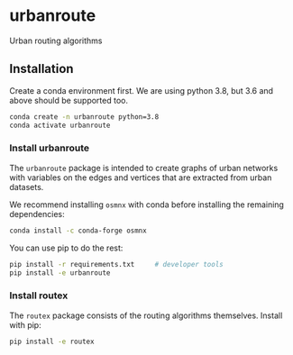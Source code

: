 # urbanroute
Urban routing algorithms

## Installation

Create a conda environment first. We are using python 3.8, but 3.6 and above should be supported too.

```bash
conda create -n urbanroute python=3.8
conda activate urbanroute
```

### Install urbanroute

The `urbanroute` package is intended to create graphs of urban networks with variables
on the edges and vertices that are extracted from urban datasets.

We recommend installing `osmnx` with conda before installing the remaining dependencies:

```bash
conda install -c conda-forge osmnx
```

You can use pip to do the rest:

```bash
pip install -r requirements.txt     # developer tools
pip install -e urbanroute
```

### Install routex

The `routex` package consists of the routing algorithms themselves. Install with pip:

```bash
pip install -e routex
```

